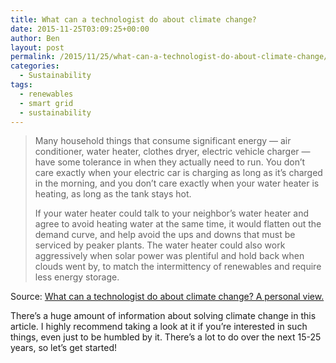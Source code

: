 ```yaml
---
title: What can a technologist do about climate change?
date: 2015-11-25T03:09:25+00:00
author: Ben
layout: post
permalink: /2015/11/25/what-can-a-technologist-do-about-climate-change/
categories:
  - Sustainability
tags:
  - renewables
  - smart grid
  - sustainability
---
```

> Many household things that consume significant energy — air conditioner, water heater, clothes dryer, electric vehicle charger — have some tolerance in when they actually need to run. You don’t care exactly when your electric car is charging as long as it’s charged in the morning, and you don’t care exactly when your water heater is heating, as long as the tank stays hot.
> 
> If your water heater could talk to your neighbor’s water heater and agree to avoid heating water at the same time, it would flatten out the demand curve, and help avoid the ups and downs that must be serviced by peaker plants. The water heater could also work aggressively when solar power was plentiful and hold back when clouds went by, to match the intermittency of renewables and require less energy storage.

Source: <a href="http://worrydream.com/ClimateChange/" target="_blank">What can a technologist do about climate change? A personal view.</a>

There&#8217;s a huge amount of information about solving climate change in this article. I highly recommend taking a look at it if you&#8217;re interested in such things, even just to be humbled by it. There&#8217;s a lot to do over the next 15-25 years, so let&#8217;s get started!